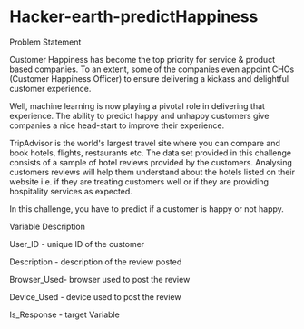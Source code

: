 # Hacker-earth-predictHappiness

Problem Statement

Customer Happiness has become the top priority for service & product based companies. To an extent, some of the companies even appoint CHOs (Customer Happiness Officer) to ensure delivering a kickass and delightful customer experience.

Well, machine learning is now playing a pivotal role in delivering that experience. The ability to predict happy and unhappy customers give companies a nice head-start to improve their experience.

TripAdvisor is the world's largest travel site where you can compare and book hotels, flights, restaurants etc. The data set provided in this challenge consists of a sample of hotel reviews provided by the customers. Analysing customers reviews will help them understand about the hotels listed on their website i.e. if they are treating customers well or if they are providing hospitality services as expected.

In this challenge, you have to predict if a customer is happy or not happy.


Variable	        Description

User_ID	    -  unique ID of the customer

Description	- description of the review posted

Browser_Used-	browser used to post the review

Device_Used	-  device used to post the review

Is_Response	- target Variable

